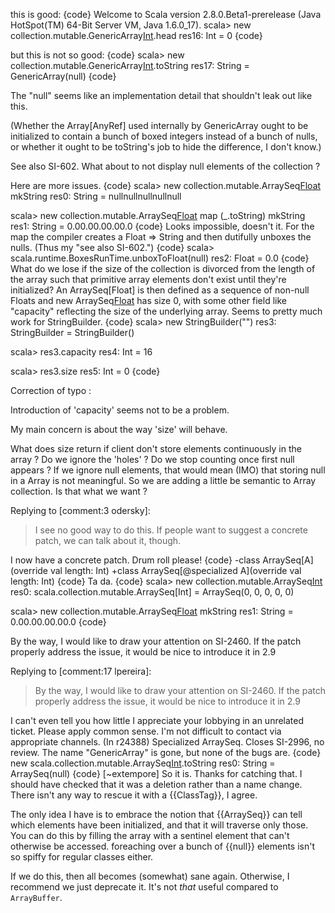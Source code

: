 this is good:
{code}
Welcome to Scala version 2.8.0.Beta1-prerelease (Java HotSpot(TM) 64-Bit Server VM, Java 1.6.0_17).
scala> new collection.mutable.GenericArray[Int](1).head
res16: Int = 0
{code}

but this is not so good:
{code}
scala> new collection.mutable.GenericArray[Int](1).toString
res17: String = GenericArray(null)
{code}

The "null" seems like an implementation detail that shouldn't leak out like this.

(Whether the Array[AnyRef] used internally by GenericArray ought to be initialized to contain a bunch of boxed integers instead of a bunch of nulls, or whether it ought to be toString's job to hide the difference, I don't know.)

See also SI-602.
What about to not display null elements of the collection ?


Here are more issues.
{code}
scala> new collection.mutable.ArraySeq[Float](5) mkString
res0: String = nullnullnullnullnull

scala> new collection.mutable.ArraySeq[Float](5) map (_.toString) mkString
res1: String = 0.00.00.00.00.0
{code}
Looks impossible, doesn't it.  For the map the compiler creates a Float => String and then dutifully unboxes the nulls.  (Thus my "see also SI-602.")
{code}
scala> scala.runtime.BoxesRunTime.unboxToFloat(null)
res2: Float = 0.0
{code}
What do we lose if the size of the collection is divorced from the length of the array such that primitive array elements don't exist until they're initialized? An ArraySeq[Float] is then defined as a sequence of non-null Floats and new ArraySeq[Float](10) has size 0, with some other field like "capacity" reflecting the size of the underlying array.  Seems to pretty much work for StringBuilder.
{code}
scala> new StringBuilder("")
res3: StringBuilder = StringBuilder()

scala> res3.capacity
res4: Int = 16

scala> res3.size 
res5: Int = 0
{code}

Correction of typo :

Introduction of 'capacity' seems not to be a problem.

My main concern is about the way 'size' will behave.

What does size return if client don't store elements continuously in the array ?
Do we ignore the 'holes' ?
Do we stop counting once first null appears ?
If we ignore null elements, that would mean (IMO) that storing null in a Array is not meaningful. So we are adding a little be semantic to Array collection. Is that what we want ?

Replying to [comment:3 odersky]:
> I see no good way to do this. If people want to suggest a concrete patch, we can talk about it, though.

I now have a concrete patch.  Drum roll please!
{code}
-class ArraySeq[A](override val length: Int)
+class ArraySeq[@specialized A](override val length: Int)
{code}
Ta da.
{code}
scala> new collection.mutable.ArraySeq[Int](5)
res0: scala.collection.mutable.ArraySeq[Int] = ArraySeq(0, 0, 0, 0, 0)

scala> new collection.mutable.ArraySeq[Float](5) mkString
res1: String = 0.00.00.00.00.0
{code}

By the way, I would like to draw your attention on SI-2460.
If the patch properly address the issue, it would be nice to introduce it in 2.9


Replying to [comment:17 lpereira]:
> By the way, I would like to draw your attention on SI-2460.
> If the patch properly address the issue, it would be nice to introduce it in 2.9

I can't even tell you how little I appreciate your lobbying in an unrelated ticket.  Please apply common sense.  I'm not difficult to contact via appropriate channels.
(In r24388) Specialized ArraySeq.  Closes SI-2996, no review.
The name "GenericArray" is gone, but none of the bugs are.
{code}
new scala.collection.mutable.ArraySeq[Int](1).toString
res0: String = ArraySeq(null)
{code}
[~extempore] So it is.  Thanks for catching that.  I should have checked that it was a deletion rather than a name change.
There isn't any way to rescue it with a {{ClassTag}}, I agree.

The only idea I have is to embrace the notion that {{ArraySeq}} can tell which elements have been initialized, and that it will traverse only those.  You can do this by filling the array with a sentinel element that can't otherwise be accessed.  foreaching over a bunch of {{null}} elements isn't so spiffy for regular classes either.

If we do this, then all becomes (somewhat) sane again.  Otherwise, I recommend we just deprecate it.  It's not _that_ useful compared to `ArrayBuffer`.

